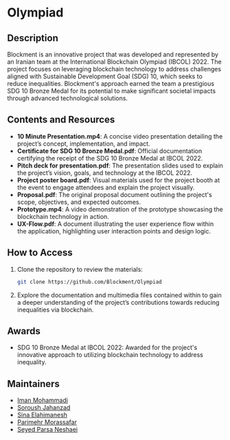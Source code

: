 # Olympiad

## Description
Blockment is an innovative project that was developed and represented by an Iranian team at the International Blockchain Olympiad (IBCOL) 2022. The project focuses on leveraging blockchain technology to address challenges aligned with Sustainable Development Goal (SDG) 10, which seeks to reduce inequalities. Blockment's approach earned the team a prestigious SDG 10 Bronze Medal for its potential to make significant societal impacts through advanced technological solutions.

## Contents and Resources
- **10 Minute Presentation.mp4**: A concise video presentation detailing the project’s concept, implementation, and impact.
- **Certificate for SDG 10 Bronze Medal.pdf**: Official documentation certifying the receipt of the SDG 10 Bronze Medal at IBCOL 2022.
- **Pitch deck for presentation.pdf**: The presentation slides used to explain the project’s vision, goals, and technology at the IBCOL 2022.
- **Project poster board.pdf**: Visual materials used for the project booth at the event to engage attendees and explain the project visually.
- **Proposal.pdf**: The original proposal document outlining the project's scope, objectives, and expected outcomes.
- **Prototype.mp4**: A video demonstration of the prototype showcasing the blockchain technology in action.
- **UX-Flow.pdf**: A document illustrating the user experience flow within the application, highlighting user interaction points and design logic.

## How to Access
1. Clone the repository to review the materials:
   ```bash
   git clone https://github.com/Blockment/Olympiad
   ```

2. Explore the documentation and multimedia files contained within to gain a deeper understanding of the project’s contributions towards reducing inequalities via blockchain.

## Awards

- SDG 10 Bronze Medal at IBCOL 2022: Awarded for the project's innovative approach to utilizing blockchain technology to address inequality.

## Maintainers

- [Iman Mohammadi](https://github.com/Imanm02)
- [Soroush Jahanzad](https://github.com/SJahanzad)
- [Sina Elahimanesh](https://github.com/SinaElahimanesh)
- [Parimehr Morassafar](https://github.com/parimehrmorassa)
- [Seyed Parsa Neshaei](https://github.com/spneshaei)